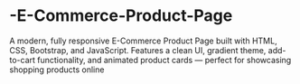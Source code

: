 # -E-Commerce-Product-Page
A modern, fully responsive E-Commerce Product Page built with HTML, CSS, Bootstrap, and JavaScript. Features a clean UI, gradient theme, add-to-cart functionality, and animated product cards — perfect for showcasing shopping products online
